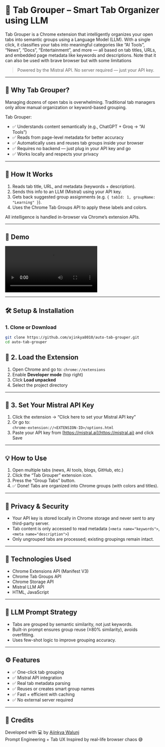 # 🔖 Tab Grouper – Smart Tab Organizer using LLM

Tab Grouper is a Chrome extension that intelligently organizes your open tabs into semantic groups using a Language Model (LLM). With a single click, it classifies your tabs into meaningful categories like “AI Tools”, “News”, “Docs”, “Entertainment”, and more — all based on tab titles, URLs, and embedded page metadata like keywords and descriptions. Note that it can also be used with brave browser but with some limitations

> Powered by the Mistral API. No server required — just your API key.

---

## 🚀 Why Tab Grouper?

Managing dozens of open tabs is overwhelming. Traditional tab managers only allow manual organization or keyword-based grouping.

Tab Grouper:
- ✅ Understands content semantically (e.g., ChatGPT + Groq → “AI Tools”)  
- ✅ Reads from page-level metadata for better accuracy  
- ✅ Automatically uses and reuses tab groups inside your browser  
- ✅ Requires no backend — just plug in your API key and go  
- ✅ Works locally and respects your privacy

---

## 🧠 How It Works

1. Reads tab title, URL, and metadata (keywords + description).
2. Sends this info to an LLM (Mistral) using your API key.
3. Gets back suggested group assignments (e.g. `{ tabId: 1, groupName: "Learning" }`).
4. Uses the Chrome Tab Groups API to apply these labels and colors.

All intelligence is handled in-browser via Chrome’s extension APIs.

---

## 📸 Demo

![Tab Grouper demo](./assets/tab-grouper.webm)

---

## 🛠 Setup & Installation

### 1. Clone or Download

```bash
git clone https://github.com/ajinkya8010/auto-tab-grouper.git
cd auto-tab-grouper
```

## 🔧 2. Load the Extension

1. Open Chrome and go to: `chrome://extensions`
2. Enable **Developer mode** (top right)
3. Click **Load unpacked**
4. Select the project directory

---

## 🔑 3. Set Your Mistral API Key

1. Click the extension → “Click here to set your Mistral API key”
2. Or go to:  
   `chrome-extension://<EXTENSION-ID>/options.html`
3. Paste your API key from [https://mistral.ai](https://mistral.ai) and click Save

---

## 💡 How to Use

1. Open multiple tabs (news, AI tools, blogs, GitHub, etc.)
2. Click the “Tab Grouper” extension icon.
3. Press the “Group Tabs” button.
4. ✅ Done! Tabs are organized into Chrome groups (with colors and titles).

---

## 🔐 Privacy & Security

- Your API key is stored locally in Chrome storage and never sent to any third-party server.
- Tab content is only accessed to read metadata (`<meta name="keywords">`, `<meta name="description">`)
- Only ungrouped tabs are processed; existing groupings remain intact.

---

## 🧩 Technologies Used

- Chrome Extensions API (Manifest V3)
- Chrome Tab Groups API
- Chrome Storage API
- Mistral LLM API
- HTML, JavaScript

---

## 🧠 LLM Prompt Strategy

- Tabs are grouped by semantic similarity, not just keywords.
- Built-in prompt ensures group reuse (≥80% similarity), avoids overfitting.
- Uses few-shot logic to improve grouping accuracy.

---

## ⚙️ Features

- ✅ One-click tab grouping
- ✅ Mistral API integration
- ✅ Real tab metadata parsing
- ✅ Reuses or creates smart group names
- ✅ Fast + efficient with caching
- ✅ No external server required

---

## 🙌 Credits

Developed with 💻 by [Ajinkya Walunj](https://github.com/ajinkya8010)  
Prompt Engineering + Tab UX Inspired by real-life browser chaos 😅